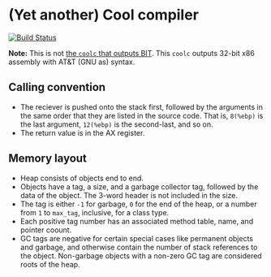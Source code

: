 (Yet another) Cool compiler
===========================

[![Build Status](https://drone.io/github.com/BenLubar/coolc/status.png)](https://drone.io/github.com/BenLubar/coolc/latest)

**Note:** This is not [the `coolc` that outputs BIT](https://github.com/BenLubar/bit/tree/master/cmd/coolc). This `coolc` outputs 32-bit x86 assembly with AT&T (GNU as) syntax.

Calling convention
------------------

- The reciever is pushed onto the stack first, followed by the arguments in the same order that they are listed in the source code. That is, `8(%ebp)` is the last argument, `12(%ebp)` is the second-last, and so on.
- The return value is in the AX register.

Memory layout
-------------

- Heap consists of objects end to end.
- Objects have a tag, a size, and a garbage collector tag, followed by the data of the object. The 3-word header is not included in the size.
- The tag is either `-1` for garbage, `0` for the end of the heap, or a number from `1` to `max_tag`, inclusive, for a class type.
- Each positive tag number has an associated method table, name, and pointer coount.
- GC tags are negative for certain special cases like permanent objects and garbage, and otherwise contain the number of stack references to the object. Non-garbage objects with a non-zero GC tag are considered roots of the heap.
